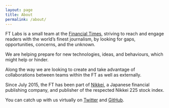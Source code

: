 ```yaml
---
layout: page
title: About
permalink: /about/
---
```


FT Labs is a small team at the [Financial Times](http://www.ft.com), striving to reach and engage readers with the world’s finest journalism, by looking for gaps, opportunities, concerns, and the unknown.

We are helping prepare for new technologies, ideas, and behaviours, which might help or hinder.

Along the way we are looking to create and take advantage of collaborations between teams within the FT as well as externally.

Since July 2015, the FT has been part of [Nikkei](http://www.nikkei.com/), a Japanese financial publishing company, and publisher of the respected Nikkei 225 stock index.

You can catch up with us virtually on [Twitter](http://twitter.com/ftlabs) and [GitHub](http://github.com/ftlabs).
